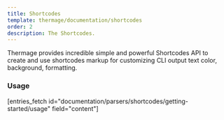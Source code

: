 ```yaml
---
title: Shortcodes
template: thermage/documentation/shortcodes
order: 2
description: The Shortcodes.
---
```


Thermage provides incredible simple and powerful Shortcodes API to create and use shortcodes markup for customizing CLI output text color, background, formatting.


### Usage

[entries_fetch id="documentation/parsers/shortcodes/getting-started/usage" field="content"]